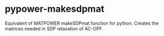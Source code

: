 # pypower-makesdpmat
Equivalent of MATPOWER makeSDPmat function for python. Creates the matrices needed in SDP relaxation of AC-OPF.
